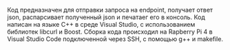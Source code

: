 Код предназначен для отправки запроса на endpoint, получает ответ json, распарсивает полученный json и печатаег его в консоль. Код написан на языке C++ в среде Visual Studio, с использованием библиотек libcurl и Boost. 
Сборка кода происходил на Rapberry Pi 4 в Visual Studio Code подключенной через SSH, с помощью g++ и makefile.
